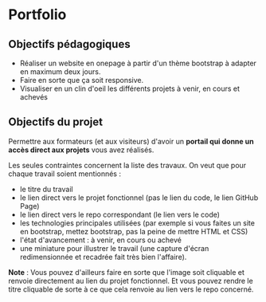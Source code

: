 # Portfolio

## Objectifs pédagogiques

- Réaliser un website en onepage à partir d'un thème bootstrap à adapter en maximum deux jours.
- Faire en sorte que ça soit responsive.
- Visualiser en un clin d'oeil les différents projets à venir, en cours et achevés

## Objectifs du projet

Permettre aux formateurs (et aux visiteurs) d'avoir un **portail qui donne un accès direct aux projets** vous avez réalisés.

Les seules contraintes concernent la liste des travaux. On veut que pour chaque travail soient mentionnés :
- le titre du travail
- le lien direct vers le projet fonctionnel (pas le lien du code, le lien GitHub Page)
- le lien direct vers le repo correspondant (le lien vers le code)
- les technologies principales utilisées (par exemple si vous faites un site en bootstrap, mettez bootstrap, pas la peine de mettre HTML et CSS)
- l'état d'avancement : à venir, en cours ou achevé
- une miniature pour illustrer le travail (une capture d'écran redimensionnée et recadrée fait très bien l'affaire).

**Note** : Vous pouvez d'ailleurs faire en sorte que l'image soit cliquable et renvoie directement au lien du projet fonctionnel. Et vous pouvez rendre le titre cliquable de sorte à ce que cela renvoie au lien vers le repo concerné.
